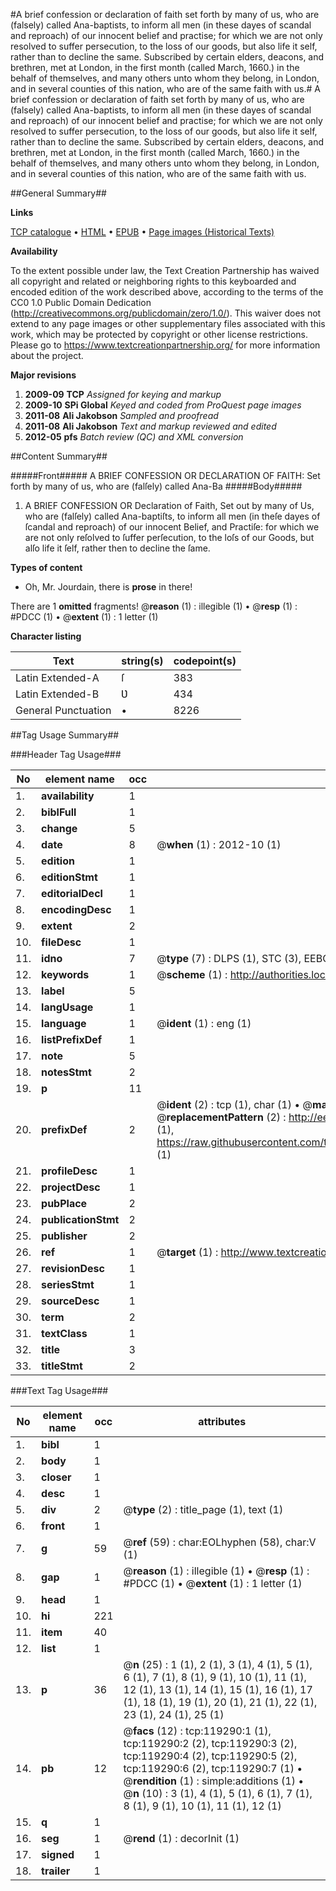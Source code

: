 #A brief confession or declaration of faith set forth by many of us, who are (falsely) called Ana-baptists, to inform all men (in these dayes of scandal and reproach) of our innocent belief and practise; for which we are not only resolved to suffer persecution, to the loss of our goods, but also life it self, rather than to decline the same. Subscribed by certain elders, deacons, and brethren, met at London, in the first month (called March, 1660.) in the behalf of themselves, and many others unto whom they belong, in London, and in several counties of this nation, who are of the same faith with us.#
A brief confession or declaration of faith set forth by many of us, who are (falsely) called Ana-baptists, to inform all men (in these dayes of scandal and reproach) of our innocent belief and practise; for which we are not only resolved to suffer persecution, to the loss of our goods, but also life it self, rather than to decline the same. Subscribed by certain elders, deacons, and brethren, met at London, in the first month (called March, 1660.) in the behalf of themselves, and many others unto whom they belong, in London, and in several counties of this nation, who are of the same faith with us.

##General Summary##

**Links**

[TCP catalogue](http://www.ota.ox.ac.uk/tcp/)  • 
[HTML](http://tei.it.ox.ac.uk/tcp/Texts-HTML/free/A77/A77414.html)  • 
[EPUB](http://tei.it.ox.ac.uk/tcp/Texts-EPUB/free/A77/A77414.epub) • 
[Page images (Historical Texts)](https://historicaltexts.jisc.ac.uk/eebo-99867000e)

**Availability**

To the extent possible under law, the Text Creation Partnership has waived all copyright and related or neighboring rights to this keyboarded and encoded edition of the work described above, according to the terms of the CC0 1.0 Public Domain Dedication (http://creativecommons.org/publicdomain/zero/1.0/). This waiver does not extend to any page images or other supplementary files associated with this work, which may be protected by copyright or other license restrictions. Please go to https://www.textcreationpartnership.org/ for more information about the project.

**Major revisions**

1. __2009-09__ __TCP__ *Assigned for keying and markup*
1. __2009-10__ __SPi Global__ *Keyed and coded from ProQuest page images*
1. __2011-08__ __Ali Jakobson__ *Sampled and proofread*
1. __2011-08__ __Ali Jakobson__ *Text and markup reviewed and edited*
1. __2012-05__ __pfs__ *Batch review (QC) and XML conversion*

##Content Summary##

#####Front#####
A BRIEF CONFESSION OR DECLARATION OF FAITH: Set forth by many of us, who are (falſely) called Ana-Ba
#####Body#####

1. A BRIEF CONFESSION OR Declaration of Faith, Set out by many of Us, who are (falſely) called Ana-baptiſts, to inform all men (in theſe dayes of ſcandal and reproach) of our innocent Belief, and Practiſe: for which we are not only reſolved to ſuffer perſecution, to the loſs of our Goods, but alſo life it ſelf, rather then to decline the ſame.

**Types of content**

  * Oh, Mr. Jourdain, there is **prose** in there!

There are 1 **omitted** fragments! 
 @__reason__ (1) : illegible (1)  •  @__resp__ (1) : #PDCC (1)  •  @__extent__ (1) : 1 letter (1)

**Character listing**


|Text|string(s)|codepoint(s)|
|---|---|---|
|Latin Extended-A|ſ|383|
|Latin Extended-B|Ʋ|434|
|General Punctuation|•|8226|

##Tag Usage Summary##

###Header Tag Usage###

|No|element name|occ|attributes|
|---|---|---|---|
|1.|__availability__|1||
|2.|__biblFull__|1||
|3.|__change__|5||
|4.|__date__|8| @__when__ (1) : 2012-10 (1)|
|5.|__edition__|1||
|6.|__editionStmt__|1||
|7.|__editorialDecl__|1||
|8.|__encodingDesc__|1||
|9.|__extent__|2||
|10.|__fileDesc__|1||
|11.|__idno__|7| @__type__ (7) : DLPS (1), STC (3), EEBO-CITATION (1), PROQUEST (1), VID (1)|
|12.|__keywords__|1| @__scheme__ (1) : http://authorities.loc.gov/ (1)|
|13.|__label__|5||
|14.|__langUsage__|1||
|15.|__language__|1| @__ident__ (1) : eng (1)|
|16.|__listPrefixDef__|1||
|17.|__note__|5||
|18.|__notesStmt__|2||
|19.|__p__|11||
|20.|__prefixDef__|2| @__ident__ (2) : tcp (1), char (1)  •  @__matchPattern__ (2) : ([0-9\-]+):([0-9IVX]+) (1), (.+) (1)  •  @__replacementPattern__ (2) : http://eebo.chadwyck.com/downloadtiff?vid=$1&page=$2 (1), https://raw.githubusercontent.com/textcreationpartnership/Texts/master/tcpchars.xml#$1 (1)|
|21.|__profileDesc__|1||
|22.|__projectDesc__|1||
|23.|__pubPlace__|2||
|24.|__publicationStmt__|2||
|25.|__publisher__|2||
|26.|__ref__|1| @__target__ (1) : http://www.textcreationpartnership.org/docs/. (1)|
|27.|__revisionDesc__|1||
|28.|__seriesStmt__|1||
|29.|__sourceDesc__|1||
|30.|__term__|2||
|31.|__textClass__|1||
|32.|__title__|3||
|33.|__titleStmt__|2||


###Text Tag Usage###

|No|element name|occ|attributes|
|---|---|---|---|
|1.|__bibl__|1||
|2.|__body__|1||
|3.|__closer__|1||
|4.|__desc__|1||
|5.|__div__|2| @__type__ (2) : title_page (1), text (1)|
|6.|__front__|1||
|7.|__g__|59| @__ref__ (59) : char:EOLhyphen (58), char:V (1)|
|8.|__gap__|1| @__reason__ (1) : illegible (1)  •  @__resp__ (1) : #PDCC (1)  •  @__extent__ (1) : 1 letter (1)|
|9.|__head__|1||
|10.|__hi__|221||
|11.|__item__|40||
|12.|__list__|1||
|13.|__p__|36| @__n__ (25) : 1 (1), 2 (1), 3 (1), 4 (1), 5 (1), 6 (1), 7 (1), 8 (1), 9 (1), 10 (1), 11 (1), 12 (1), 13 (1), 14 (1), 15 (1), 16 (1), 17 (1), 18 (1), 19 (1), 20 (1), 21 (1), 22 (1), 23 (1), 24 (1), 25 (1)|
|14.|__pb__|12| @__facs__ (12) : tcp:119290:1 (1), tcp:119290:2 (2), tcp:119290:3 (2), tcp:119290:4 (2), tcp:119290:5 (2), tcp:119290:6 (2), tcp:119290:7 (1)  •  @__rendition__ (1) : simple:additions (1)  •  @__n__ (10) : 3 (1), 4 (1), 5 (1), 6 (1), 7 (1), 8 (1), 9 (1), 10 (1), 11 (1), 12 (1)|
|15.|__q__|1||
|16.|__seg__|1| @__rend__ (1) : decorInit (1)|
|17.|__signed__|1||
|18.|__trailer__|1||
